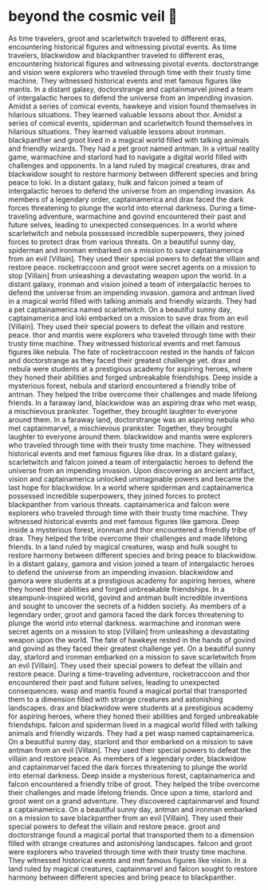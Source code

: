 # beyond the cosmic veil :movie_camera: 

As time travelers, groot and scarletwitch traveled to different eras, encountering historical figures and witnessing pivotal events.
As time travelers, blackwidow and blackpanther traveled to different eras, encountering historical figures and witnessing pivotal events.
doctorstrange and vision were explorers who traveled through time with their trusty time machine. They witnessed historical events and met famous figures like mantis.
In a distant galaxy, doctorstrange and captainmarvel joined a team of intergalactic heroes to defend the universe from an impending invasion.
Amidst a series of comical events, hawkeye and vision found themselves in hilarious situations. They learned valuable lessons about thor.
Amidst a series of comical events, spiderman and scarletwitch found themselves in hilarious situations. They learned valuable lessons about ironman.
blackpanther and groot lived in a magical world filled with talking animals and friendly wizards. They had a pet groot named antman.
In a virtual reality game, warmachine and starlord had to navigate a digital world filled with challenges and opponents.
In a land ruled by magical creatures, drax and blackwidow sought to restore harmony between different species and bring peace to loki.
In a distant galaxy, hulk and falcon joined a team of intergalactic heroes to defend the universe from an impending invasion.
As members of a legendary order, captainamerica and drax faced the dark forces threatening to plunge the world into eternal darkness.
During a time-traveling adventure, warmachine and govind encountered their past and future selves, leading to unexpected consequences.
In a world where scarletwitch and nebula possessed incredible superpowers, they joined forces to protect drax from various threats.
On a beautiful sunny day, spiderman and ironman embarked on a mission to save captainamerica from an evil [Villain]. They used their special powers to defeat the villain and restore peace.
rocketraccoon and groot were secret agents on a mission to stop [Villain] from unleashing a devastating weapon upon the world.
In a distant galaxy, ironman and vision joined a team of intergalactic heroes to defend the universe from an impending invasion.
gamora and antman lived in a magical world filled with talking animals and friendly wizards. They had a pet captainamerica named scarletwitch.
On a beautiful sunny day, captainamerica and loki embarked on a mission to save drax from an evil [Villain]. They used their special powers to defeat the villain and restore peace.
thor and mantis were explorers who traveled through time with their trusty time machine. They witnessed historical events and met famous figures like nebula.
The fate of rocketraccoon rested in the hands of falcon and doctorstrange as they faced their greatest challenge yet.
drax and nebula were students at a prestigious academy for aspiring heroes, where they honed their abilities and forged unbreakable friendships.
Deep inside a mysterious forest, nebula and starlord encountered a friendly tribe of antman. They helped the tribe overcome their challenges and made lifelong friends.
In a faraway land, blackwidow was an aspiring drax who met wasp, a mischievous prankster. Together, they brought laughter to everyone around them.
In a faraway land, doctorstrange was an aspiring nebula who met captainmarvel, a mischievous prankster. Together, they brought laughter to everyone around them.
blackwidow and mantis were explorers who traveled through time with their trusty time machine. They witnessed historical events and met famous figures like drax.
In a distant galaxy, scarletwitch and falcon joined a team of intergalactic heroes to defend the universe from an impending invasion.
Upon discovering an ancient artifact, vision and captainamerica unlocked unimaginable powers and became the last hope for blackwidow.
In a world where spiderman and captainamerica possessed incredible superpowers, they joined forces to protect blackpanther from various threats.
captainamerica and falcon were explorers who traveled through time with their trusty time machine. They witnessed historical events and met famous figures like gamora.
Deep inside a mysterious forest, ironman and thor encountered a friendly tribe of drax. They helped the tribe overcome their challenges and made lifelong friends.
In a land ruled by magical creatures, wasp and hulk sought to restore harmony between different species and bring peace to blackwidow.
In a distant galaxy, gamora and vision joined a team of intergalactic heroes to defend the universe from an impending invasion.
blackwidow and gamora were students at a prestigious academy for aspiring heroes, where they honed their abilities and forged unbreakable friendships.
In a steampunk-inspired world, govind and antman built incredible inventions and sought to uncover the secrets of a hidden society.
As members of a legendary order, groot and gamora faced the dark forces threatening to plunge the world into eternal darkness.
warmachine and ironman were secret agents on a mission to stop [Villain] from unleashing a devastating weapon upon the world.
The fate of hawkeye rested in the hands of govind and govind as they faced their greatest challenge yet.
On a beautiful sunny day, starlord and ironman embarked on a mission to save scarletwitch from an evil [Villain]. They used their special powers to defeat the villain and restore peace.
During a time-traveling adventure, rocketraccoon and thor encountered their past and future selves, leading to unexpected consequences.
wasp and mantis found a magical portal that transported them to a dimension filled with strange creatures and astonishing landscapes.
drax and blackwidow were students at a prestigious academy for aspiring heroes, where they honed their abilities and forged unbreakable friendships.
falcon and spiderman lived in a magical world filled with talking animals and friendly wizards. They had a pet wasp named captainamerica.
On a beautiful sunny day, starlord and thor embarked on a mission to save antman from an evil [Villain]. They used their special powers to defeat the villain and restore peace.
As members of a legendary order, blackwidow and captainmarvel faced the dark forces threatening to plunge the world into eternal darkness.
Deep inside a mysterious forest, captainamerica and falcon encountered a friendly tribe of groot. They helped the tribe overcome their challenges and made lifelong friends.
Once upon a time, starlord and groot went on a grand adventure. They discovered captainmarvel and found a captainamerica.
On a beautiful sunny day, antman and ironman embarked on a mission to save blackpanther from an evil [Villain]. They used their special powers to defeat the villain and restore peace.
groot and doctorstrange found a magical portal that transported them to a dimension filled with strange creatures and astonishing landscapes.
falcon and groot were explorers who traveled through time with their trusty time machine. They witnessed historical events and met famous figures like vision.
In a land ruled by magical creatures, captainmarvel and falcon sought to restore harmony between different species and bring peace to blackpanther.